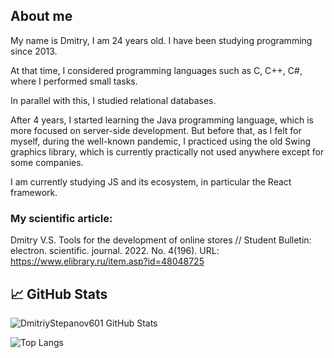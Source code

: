 ## About me

My name is Dmitry, I am 24 years old. I have been studying programming since 2013. 

At that time, I considered programming languages such as C, C++, C#, where I performed small tasks. 

In parallel with this, I studied relational databases. 

After 4 years, I started learning the Java programming language, which is more focused on server-side development. 
But before that, as I felt for myself, during the well-known pandemic, I practiced using the old Swing graphics library, 
which is currently practically not used anywhere except for some companies. 

I am currently studying JS and its ecosystem, in particular the React framework.

### My scientific article: 
Dmitry V.S. Tools for the development of online stores // Student Bulletin: electron. scientific. journal. 2022. No. 4(196). 
URL: https://www.elibrary.ru/item.asp?id=48048725

## 📈 GitHub Stats

![DmitriyStepanov601 GitHub Stats](https://github-readme-stats.vercel.app/api?username=DmitriyStepanov601&count_private=true&hide=contribs&show_icons=true&theme=radical)

![Top Langs](https://github-readme-stats.vercel.app/api/top-langs/?username=DmitriyStepanov601&count_private=true&hide=tsql&langs_count=7&theme=radical&layout=compact)

